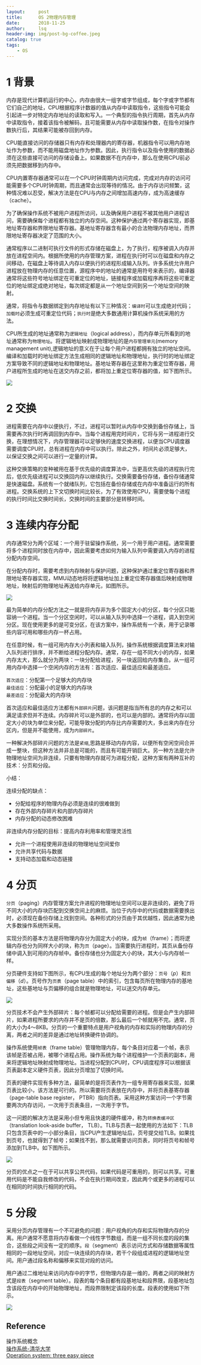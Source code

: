```yaml
---
layout:     post
title:      OS 2物理内存管理        
date:       2018-11-25      
author:     lsq    
header-img: img/post-bg-coffee.jpeg
catalog: true
tags:
    - OS
---
```



# 1 背景
内存是现代计算机运行的中心，内存由很大一组字或字节组成，每个字或字节都有它们自己的地址，CPU根据程序计数器的值从内存中读取指令，这些指令可能会引起进一步对特定内存地址的读取和写入。一个典型的指令执行周期，首先从内存中读取指令，接着该指令被解码，且可能需要从内存中读取操作数，在指令对操作数执行后，其结果可能被存回到内存。

CPU能直接访问的存储器只有内存和处理器内的寄存器，机器指令可以用内存地址作为参数，而不能用磁盘地址作为参数。因此，执行指令以及指令使用的数据必须在这些直接可访问的存储设备上。如果数据不在内存中，那么在使用CPU前必须先把数据移到内存中。

CPU内置寄存器通常可以在一个CPU时钟周期内访问完成，完成对内存的访问可能需要多个CPU时钟周期，而且通常会出现等待的情况。由于内存访问频繁，这种情况难以忍受，解决方法是在CPU与内存之间增加高速内存，成为高速缓存（cache）。

为了确保操作系统不被用户进程所访问，以及确保用户进程不被其他用户进程访问，需要确保每个进程都有独立的内存空间。这种保护通过两个寄存器实现，即基地址寄存器和界限地址寄存器。基地址寄存器含有最小的合法物理内存地址，而界限地址寄存器决定了范围的大小。


通常程序以二进制可执行文件的形式存储在磁盘上，为了执行，程序被调入内存并放在进程空间内。根据所使用的内存管理方案，进程在执行时可以在磁盘和内存之间移动，在磁盘上等待调入内存以便执行的进程形成输入队列。许多系统允许用户进程放在物理内存的任意位置，源程序中的地址的通常是用符号来表示的，编译器通常将这些符号地址绑定在可重定位的地址，链接程序或加载程序再将这些可重定位的地址绑定成绝对地址，每次绑定都是从一个地址空间到另一个地址空间的映射。

通常，将指令与数据绑定到内存地址有以下三种情况：`编译时`可以生成绝对代码；`加载时`必须生成可重定位代码；`执行时`是绝大多数通用计算机操作系统采用的方法。

CPU所生成的地址通常称为`逻辑地址`（logical address），而内存单元所看到的地址通常称为`物理地址`。将逻辑地址映射成物理地址的是`内存管理单元`(memory management unit),逻辑地址的意义在于让每个用户进程都拥有独立的地址空间。编译和加载时的地址绑定方法生成相同的逻辑地址和物理地址，执行时的地址绑定方案导致不同的逻辑地址和物理地址。基地址寄存器在这里称为重定位寄存器，用户进程所生成的地址在送交内存之前，都将加上重定位寄存器的值，如下图所示。

![](https://raw.githubusercontent.com/liferlisiqi/liferlisiqi.github.io/master/img/2018-11-25_211944.jpg)


# 2 交换
进程需要在内存中以便执行，不过，进程可以暂时从内存中交换到备份存储上，当需要再次执行时再调回到内存中。当每个进程用完时间片，它将与另一进程进行交换，在理想情况下，内存管理器可以足够快的速度交换进程，以便当CPU调度器需要调度CPU时，总有进程在内存中可以执行。除此之外，时间片必须足够大，以保证交换之间可以进行一定量的计算。

这种交换策略的变种被用在基于优先级的调度算法中，当更高优先级的进程执行完后，低优先级进程可以交换回内存以继续执行。交换需要备份存储，备份存储通常是快速磁盘。系统有一个就绪队列，它包括在备份存储或在内存中准备运行的所有进程。交换系统的上下文切换时间比较长，为了有效使用CPU，需要使每个进程的执行时间比交换时间长，交换时间的主要部分是转移时间。

# 3 连续内存分配
内存通常分为两个区域：一个用于驻留操作系统，另一个用于用户进程。通常需要将多个进程同时放在内存中，因此需要考虑如何为输入队列中需要调入内存的进程分配内存空间。

在分配内存时，需要考虑到内存映射与保护问题，这种保护通过重定位寄存器和界限地址寄存器实现，MMU动态地将将逻辑地址加上重定位寄存器值后映射成物理地址，映射后的物理地址再送给内存单元，如图所示。

![](https://github.com/liferlisiqi/liferlisiqi.github.io/raw/master/img/2018-11-26_os2.jpg)

最为简单的内存分配方法之一就是将内存非为多个固定大小的分区，每个分区只能容纳一个进程。当一个分区空闲时，可以从输入队列中选择一个进程，调入到空闲分区。现在使用更多的是可变分区，在该方案中，操作系统有一个表，用于记录哪些内容可用和哪些内存一杯占用。

在任意时候，有一组可用内存大小列表和输入队列，操作系统根据调度算法来对输入队列进行排序，并不断给进程分配内存。通常，存在一组不同大小的内存，如果内存太大，那么就分为两块：一块分配给进程，另一块返回给内存集合。从一组可用内存中选择一个空闲内存的方法有：首次适应、最佳适应和最差适应。

`首次适应`：分配第一个足够大的内存块  
`最佳适应`：分配最小的足够大的内存块  
`最差适应`：分配最大的内存块  

首次适应和最佳适应方法都有`外部碎片`问题，该问题是指当所有总的内存之和可以满足请求但并不连续。内存碎片可以是外部的，也可以是内部的。通常将内存以固定大小的块为单位来分配，可能导致分配的内存比内存需要的大，多出来内存在分区内，但是并不能使用，成为`内部碎片`。

一种解决外部碎片问题的方法是`紧缩`,思路是移动内存内容，以便所有空闲空间合并成一整块，但这种方法并非总是可能的，而且有可能开销巨大。另一种方法是允许物理地址空间为非连续，只要有物理内存就可为进程分配，这种方案有两种互补的技术：分页和分段。

小结：   

连续分配的缺点：
- 分配给程序的物理内存必须是连续的很难做到
- 存在外部内存碎片和内部内存碎片
- 内存分配的动态修改困难   

非连续内存分配的目标：提高内存利用率和管理灵活性
- 允许一个进程使用非连续的物理地址空间爱你
- 允许共享代码与数据
- 支持动态加载和动态链接


# 4 分页
`分页`（paging）内存管理方案允许进程的物理地址空间可以是非连续的，避免了将不同大小的内存块匹配到交换空间上的麻烦。当位于内存中的代码或数据需要换出时，必须现在备份存储上找到空间。各种形式的分页由于其优越性，因此通常为绝大多数操作系统所采用。

实现分页的基本方法是将物理内存分为固定大小的块，成为`帧`（frame）；而将逻辑内存也分为同样大小的块，称为`页`（page）。当需要执行进程时，其页从备份存储中调入到可用的内存帧中。备份存储也分为固定大小的块，其大小与内存帧一样。

分页硬件支持如下图所示，有CPU生成的每个地址分为两个部分：`页号`（*p*）和`页偏移`（*d*）。页号作为`页表`（page table）中的索引，包含每页所在物理内存的基地址，这些基地址与页偏移的组合就是物理地址，可以送交内存单元。

![](https://github.com/liferlisiqi/liferlisiqi.github.io/raw/master/img/2018-11-26_os3.jpg)

分页技术不会产生外部碎片：每个帧都可以分配给需要的进程。但是会产生内部碎片，如果进程所要求的内存并不是页的倍数，那么最后一个帧就用不完。通常，页的大小为4～8KB。分页的一个重要特点是用户视角的内存和实际的物理内存的分离，两者之间的差异是通过地址转换硬件协调的。

操作系统使用`帧表`（frame table）管理物理内存，每个条目对应着一个帧，表示该帧是否被占用，被哪个进程占用。操作系统为每个进程维护一个页表的副本，用来将逻辑地址映射成物理地址。当进程分配到CPU时，CPU调度程序可以根据该页表副本定义硬件页表，因此分页增加了切换时间。

页表的硬件实现有多种方法，最简单的是将页表作为一组专用寄存器来实现，如果页表比较小，该方法是可行的。所以需要将页表放在内存中，并将页表基寄存器（page-table base register， PTBR）指向页表。采用这种方案访问一个字节需要两次内存访问，一次用于页表条目，一次用于字节。

这一问题的解决方法是采用小但专用且快速的硬件缓冲，称为`转换表缓冲区`（translation look-aside buffer， TLB）。TLB与页表一起使用的方法如下：TLB只包含页表中的一小部分条目，当CPU产生逻辑地址后，页号提交给TLB。如果找到页号，也就得到了帧号；如果找不到，那么就需要访问页表，同时将页号和帧号添加到TLB中。如下图所示。

![](https://github.com/liferlisiqi/liferlisiqi.github.io/raw/master/img/2018-11-26_os4.jpg)

分页的优点之一在于可以共享公共代码，如果代码是可重用的，则可以共享。可重用代码是不能自我修改的代码，不会在执行期间改变，因此两个或更多的进程可以在相同的时间执行相同的代码。

# 5 分段
采用分页内存管理有一个不可避免的问题：用户视角的内存和实际物理内存的分离。用户通常不愿意将内存看做一个线性字节数组，而是一组不同长度的段的集合，这些段之间没有一定的顺序。`段`（segment）表示访问方式和存储数据等属性相同的一段地址空间，对应一块连续的内存块，若干个段组成进程的逻辑地址空间。用户通过段名称和偏移来实现对段的访问。

用户通过二维地址来访问内存中的字节，但物理内存是一维的，两者之间的映射方式是`段表`（segment table）。段表的每个条目都有段基地址和段界限，段基地址包含该段在内存中的开始物理地址，而段界限制定该段的长度。段表的使用如下所示。

![](https://github.com/liferlisiqi/liferlisiqi.github.io/raw/master/img/2018-11-26_os5.jpg)







## Reference
操作系统概念    
[操作系统-清华大学](http://os.cs.tsinghua.edu.cn/oscourse/OS2017spring)  
[Operation system: three easy piece](http://pages.cs.wisc.edu/~remzi/OSTEP/)  
